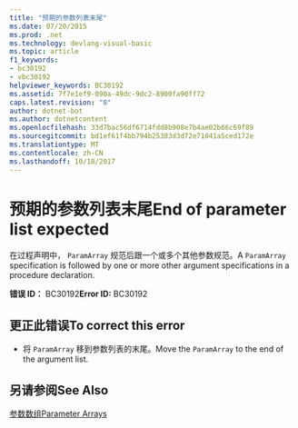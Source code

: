 ```yaml
---
title: "预期的参数列表末尾"
ms.date: 07/20/2015
ms.prod: .net
ms.technology: devlang-visual-basic
ms.topic: article
f1_keywords:
- bc30192
- vbc30192
helpviewer_keywords: BC30192
ms.assetid: 7f7e1ef9-090a-49dc-9dc2-8900fa90ff72
caps.latest.revision: "8"
author: dotnet-bot
ms.author: dotnetcontent
ms.openlocfilehash: 33d7bac56df6714fdd8b908e7b4ae02b66c69f89
ms.sourcegitcommit: bd1ef61f4bb794b25383d3d72e71041a5ced172e
ms.translationtype: MT
ms.contentlocale: zh-CN
ms.lasthandoff: 10/18/2017
---
```

# <a name="end-of-parameter-list-expected"></a><span data-ttu-id="9cff9-102">预期的参数列表末尾</span><span class="sxs-lookup"><span data-stu-id="9cff9-102">End of parameter list expected</span></span>
<span data-ttu-id="9cff9-103">在过程声明中， `ParamArray` 规范后跟一个或多个其他参数规范。</span><span class="sxs-lookup"><span data-stu-id="9cff9-103">A `ParamArray` specification is followed by one or more other argument specifications in a procedure declaration.</span></span>  
  
 <span data-ttu-id="9cff9-104">**错误 ID：** BC30192</span><span class="sxs-lookup"><span data-stu-id="9cff9-104">**Error ID:** BC30192</span></span>  
  
## <a name="to-correct-this-error"></a><span data-ttu-id="9cff9-105">更正此错误</span><span class="sxs-lookup"><span data-stu-id="9cff9-105">To correct this error</span></span>  
  
-   <span data-ttu-id="9cff9-106">将 `ParamArray` 移到参数列表的末尾。</span><span class="sxs-lookup"><span data-stu-id="9cff9-106">Move the `ParamArray` to the end of the argument list.</span></span>  
  
## <a name="see-also"></a><span data-ttu-id="9cff9-107">另请参阅</span><span class="sxs-lookup"><span data-stu-id="9cff9-107">See Also</span></span>  
 [<span data-ttu-id="9cff9-108">参数数组</span><span class="sxs-lookup"><span data-stu-id="9cff9-108">Parameter Arrays</span></span>](../../visual-basic/programming-guide/language-features/procedures/parameter-arrays.md)
